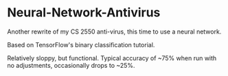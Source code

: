 # Neural-Network-Antivirus
Another rewrite of my CS 2550 anti-virus, this time to use a neural network.

Based on TensorFlow's binary classification tutorial.

Relatively sloppy, but functional.  Typical accuracy of ~75% when run with no adjustments, occasionally drops to ~25%.
